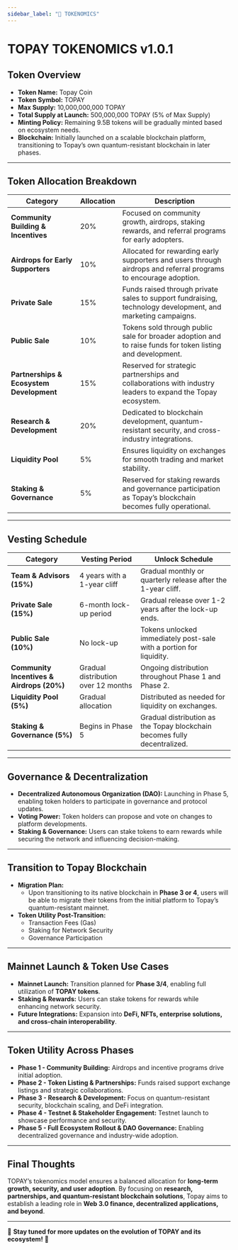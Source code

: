 ```yaml
---
sidebar_label: "📄 TOKENOMICS"
---
```


# TOPAY TOKENOMICS v1.0.1

## **Token Overview**

- **Token Name:** Topay Coin  
- **Token Symbol:** TOPAY  
- **Max Supply:** 10,000,000,000 TOPAY  
- **Total Supply at Launch:** 500,000,000 TOPAY (5% of Max Supply)  
- **Minting Policy:** Remaining 9.5B tokens will be gradually minted based on ecosystem needs.  
- **Blockchain:** Initially launched on a scalable blockchain platform, transitioning to Topay’s own quantum-resistant blockchain in later phases.  

---

## **Token Allocation Breakdown**

| **Category**                     | **Allocation** | **Description** |
|----------------------------------|--------------|----------------------------------------------------------------|
| **Community Building & Incentives** | 20%          | Focused on community growth, airdrops, staking rewards, and referral programs for early adopters. |
| **Airdrops for Early Supporters** | 10%          | Allocated for rewarding early supporters and users through airdrops and referral programs to encourage adoption. |
| **Private Sale**                  | 15%          | Funds raised through private sales to support fundraising, technology development, and marketing campaigns. |
| **Public Sale**                   | 10%          | Tokens sold through public sale for broader adoption and to raise funds for token listing and development. |
| **Partnerships & Ecosystem Development** | 15% | Reserved for strategic partnerships and collaborations with industry leaders to expand the Topay ecosystem. |
| **Research & Development**         | 20%          | Dedicated to blockchain development, quantum-resistant security, and cross-industry integrations. |
| **Liquidity Pool**                 | 5%           | Ensures liquidity on exchanges for smooth trading and market stability. |
| **Staking & Governance**           | 5%           | Reserved for staking rewards and governance participation as Topay’s blockchain becomes fully operational. |

---

## **Vesting Schedule**

| **Category**                     | **Vesting Period**  | **Unlock Schedule** |
|----------------------------------|------------------|---------------------------------------------|
| **Team & Advisors (15%)**         | 4 years with a 1-year cliff | Gradual monthly or quarterly release after the 1-year cliff. |
| **Private Sale (15%)**            | 6-month lock-up period | Gradual release over 1-2 years after the lock-up ends. |
| **Public Sale (10%)**             | No lock-up      | Tokens unlocked immediately post-sale with a portion for liquidity. |
| **Community Incentives & Airdrops (20%)** | Gradual distribution over 12 months | Ongoing distribution throughout Phase 1 and Phase 2. |
| **Liquidity Pool (5%)**           | Gradual allocation | Distributed as needed for liquidity on exchanges. |
| **Staking & Governance (5%)**     | Begins in Phase 5 | Gradual distribution as the Topay blockchain becomes fully decentralized. |

---

## **Governance & Decentralization**

- **Decentralized Autonomous Organization (DAO):** Launching in Phase 5, enabling token holders to participate in governance and protocol updates.  
- **Voting Power:** Token holders can propose and vote on changes to platform developments.  
- **Staking & Governance:** Users can stake tokens to earn rewards while securing the network and influencing decision-making.  

---

## **Transition to Topay Blockchain**

- **Migration Plan:**  
  - Upon transitioning to its native blockchain in **Phase 3 or 4**, users will be able to migrate their tokens from the initial platform to Topay’s quantum-resistant mainnet.  
- **Token Utility Post-Transition:**  
  - Transaction Fees (Gas)  
  - Staking for Network Security  
  - Governance Participation  

---

## **Mainnet Launch & Token Use Cases**

- **Mainnet Launch:** Transition planned for **Phase 3/4**, enabling full utilization of **TOPAY tokens**.  
- **Staking & Rewards:** Users can stake tokens for rewards while enhancing network security.  
- **Future Integrations:** Expansion into **DeFi, NFTs, enterprise solutions, and cross-chain interoperability**.  

---

## **Token Utility Across Phases**

- **Phase 1 - Community Building:** Airdrops and incentive programs drive initial adoption.  
- **Phase 2 - Token Listing & Partnerships:** Funds raised support exchange listings and strategic collaborations.  
- **Phase 3 - Research & Development:** Focus on quantum-resistant security, blockchain scaling, and DeFi integration.  
- **Phase 4 - Testnet & Stakeholder Engagement:** Testnet launch to showcase performance and security.  
- **Phase 5 - Full Ecosystem Rollout & DAO Governance:** Enabling decentralized governance and industry-wide adoption.  

---

## **Final Thoughts**

TOPAY’s tokenomics model ensures a balanced allocation for **long-term growth, security, and user adoption**. By focusing on **research, partnerships, and quantum-resistant blockchain solutions**, Topay aims to establish a leading role in **Web 3.0 finance, decentralized applications, and beyond**.

---

🎯 **Stay tuned for more updates on the evolution of TOPAY and its ecosystem!** 🚀
